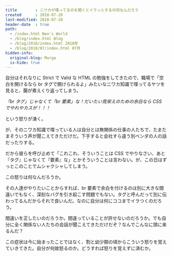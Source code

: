 ```yaml
---
title        : ニワカが喋ってるのを聞くとイラッとするの何なんだろう
created      : 2018-07-20
last-modified: 2018-07-20
header-date  : true
path:
  - /index.html Neo's World
  - /blog/index.html Blog
  - /blog/2018/index.html 2018年
  - /blog/2018/07/index.html 07月
hidden-info:
  original-blog: Murga
  is-hide: true
---
```


自分はそれなりに Strict で Valid な HTML の勉強をしてきたので、職場で「空白を開けるなら br タグで開けられるよ」みたいなニワカ知識で喋ってるヤツを見ると、腸が煮えくり返ってしまう。

_「br タグ」じゃなくて「br 要素」な！だいたい見栄えのための余白なら CSS でやれやカスが！！！_

という怒りが湧く。

が、そのニワカ知識で喋っている人は自分とは無関係の仕事の人たちで、たまたまそういう声が聞こえてきただけだ。下手すると会社すら違う別ベンダの人の話だったりする。

だから彼らを呼び止めて「これこれ、そういうことは CSS でやりなさい、あと『タグ』じゃなくて『要素』な」とかそういうことは言わない。が、この日はずっとこのことでムシャクシャしてしまう。

この怒りは何なんだろうか。

その人達がやりたいことからすれば、br 要素で余白を付けるのは別に大きな間違いでもなく、深刻なバグを引き起こす問題でもない。タグと呼んだって別に伝わってるんだからそれで良いんだ。なのに自分は何にココまでイラつくのだろう。

間違いを正したいのだろうか。間違っていることが許せないのだろうか。でも自分に全く関係ない人たちの会話が聞こえてきただけだぞ？なんでこんなに頭に来るんだ？

この症状は今に始まったことではなく、割と幼少期の頃からこういう怒りを覚えていきてきた。自分が何故怒るのか。どうすれば怒りを覚えずに済むか。
